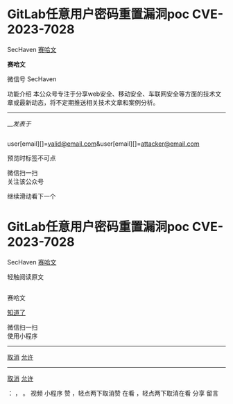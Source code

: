 #  GitLab任意用户密码重置漏洞poc CVE-2023-7028

SecHaven  [ 赛哈文 ](javascript:void\(0\);)

**赛哈文** ![]()

微信号 SecHaven

功能介绍 本公众号专注于分享web安全、移动安全、车联网安全等方面的技术文章或最新动态，将不定期推送相关技术文章和案例分析。

____

___发表于_

![]()

user[email][]=valid@email.com&user[email][]=attacker@email.com

预览时标签不可点

微信扫一扫  
关注该公众号

继续滑动看下一个

# GitLab任意用户密码重置漏洞poc CVE-2023-7028

SecHaven  [ 赛哈文 ](javascript:void\(0\);)

轻触阅读原文

![]()

赛哈文

[知道了](javascript:;)

微信扫一扫  
使用小程序

****

[取消](javascript:void\(0\);) [允许](javascript:void\(0\);)

****

[取消](javascript:void\(0\);) [允许](javascript:void\(0\);)

： ， 。   视频 小程序 赞 ，轻点两下取消赞 在看 ，轻点两下取消在看 分享 留言

